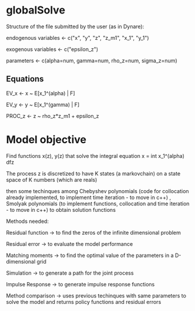 # globalSolve

Structure of the file submitted by the user (as in Dynare):

endogenous variables <- c("x", "y", "z", "z_m1", "x_1", "y_1")

exogenous variables <- c("epsilon_z")

parameters <- c(alpha=num, gamma=num, rho_z=num, sigma_z=num)

## Equations

EV_x <- x ~ E[x_1^(alpha) | F] 

EV_y <- y ~ E[x_1^(gamma) | F]

PROC_z <- z ~ rho_z*z_m1 + epsilon_z

# Model objective

Find functions x(z), y(z) that solve the integral equation x = int x_1^(alpha) dfz

The process z is discretized to have K states (a markovchain) on a state space of K numbers (which are reals)

then some techinques among Chebyshev polynomials (code for collocation already implemented, to implement time iteration - to move in c++) , Smolyak polynomials (to implement functions, collocation and time iteration - to move in c++) to obtain solution functions

Methods needed:

Residual function -> to find the zeros of the infinite dimensional problem

Residual error -> to evaluate the model performance

Matching moments -> to find the optimal value of the parameters in a D-dimensional grid

Simulation -> to generate a path for the joint process

Impulse Response -> to generate impulse response functions

Method comparison -> uses previous techinques with same parameters to solve the model and returns policy functions and residual errors
